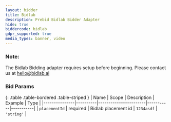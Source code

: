 ```yaml
---
layout: bidder
title: Bidlab
description: Prebid Bidlab Bidder Adapter
hide: true
biddercode: bidlab
gdpr_supported: true
media_types: banner, video
---
```


### Note:

The Bidlab Bidding adapter requires setup before beginning. Please contact us at hello@bidlab.ai

### Bid Params

{: .table .table-bordered .table-striped }
| Name          | Scope    | Description           | Example   | Type      |
|---------------|----------|-----------------------|-----------|-----------|
| `placementId`      | required | Bidlab placement id         | `1234asdf`    | `'string'` |

